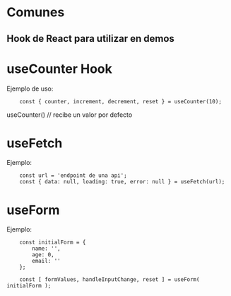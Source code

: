 # Comunes

## Hook de React para utilizar en demos


# useCounter Hook


Ejemplo de uso:
```
    const { counter, increment, decrement, reset } = useCounter(10);
```

useCounter() // recibe un valor por defecto


# useFetch

Ejemplo:
```
    const url = 'endpoint de una api';
    const { data: null, loading: true, error: null } = useFetch(url);

```


# useForm

Ejemplo:

```
    const initialForm = {
        name: '',
        age: 0,
        email: ''
    };
    
    const [ formValues, handleInputChange, reset ] = useForm( initialForm );

```